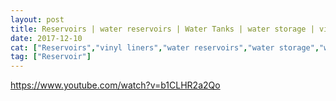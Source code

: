 ```yaml
---
layout: post
title: Reservoirs | water reservoirs | Water Tanks | water storage | vinyl liners
date: 2017-12-10
cat: ["Reservoirs","vinyl liners","water reservoirs","water storage","water tanks"]
tag: ["Reservoir"]
---
```


https://www.youtube.com/watch?v=b1CLHR2a2Qo
